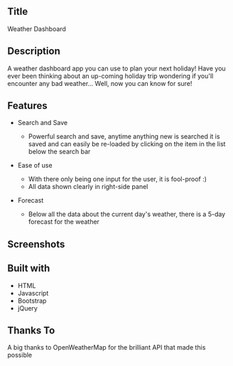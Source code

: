 ## Title
Weather Dashboard

## Description
A weather dashboard app you can use to plan your next holiday! Have you ever been thinking about an up-coming holiday trip wondering if you'll encounter any bad weather... Well, now you can know for sure!

## Features
- Search and Save
  - Powerful search and save, anytime anything new is searched it is saved and can easily be re-loaded by clicking on the item in the list below the search bar

- Ease of use
  - With there only being one input for the user, it is fool-proof :)
  - All data shown clearly in right-side panel

- Forecast
  - Below all the data about the current day's weather, there is a 5-day forecast for the weather

## Screenshots

## Built with
- HTML 
- Javascript
- Bootstrap 
- jQuery

## Thanks To
A big thanks to OpenWeatherMap for the brilliant API that made this possible
